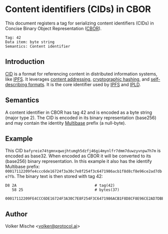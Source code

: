 Content identifiers (CIDs) in CBOR
==================================

This document registers a tag for serializing content identifiers (CIDs) in Concise Binary Object Representation ([CBOR]).

    Tag: 42
    Data item: byte string
    Semantics: Content identifier


Introduction
------------

[CID] is a format for referencing content in distributed information systems, like [IPFS]. It leverages [content addressing], [cryptographic hashing], and [self-describing formats]. It is the core identifier used by [IPFS] and [IPLD].


Semantics
---------

A content identifier in CBOR has tag 42 and is encoded as a byte string (major type 2). The CID is encoded in its binary representation (base256) and may contain the identity [Multibase] prefix (a null-byte).


Example
-------

This CID `bafyreie74tgmnxqwojhtumgh5dzfj46gi4mynlfr7dmm7duwzyvnpw7h7m` is encoded as base32. When encoded as CBOR it will be converted to its (base256) binary representation. In this example it also has the identify Multibase prefix: `00017112209fe4ccc6de16724f3a30c7e8f254f3c6471986acb1f8d8cf8e96ce2ad7dbe7fb`. The binary text is then stored with tag 42:

    D8 2A                                   # tag(42)
       58 25                                # bytes(37)
          00017112209FE4CCC6DE16724F3A30C7E8F254F3C6471986ACB1F8D8CF8E96CE2AD7DBE7FB


Author
------

Volker Mische <[volker@protocol.ai](mailto:volker@protocol.ai)>

[CBOR]: https://tools.ietf.org/html/rfc7049
[CID]: https://github.com/ipld/cid
[IPFS]: https://ipfs.io/
[content addressing]: https://en.wikipedia.org/wiki/Content-addressable_storage
[cryptographic hashing]: https://simple.wikipedia.org/wiki/Cryptographic_hash_function
[self-describing formats]: https://github.com/multiformats/multiformats
[IPLD]: https://ipld.io
[Multibase]: https://github.com/multiformats/multibase
